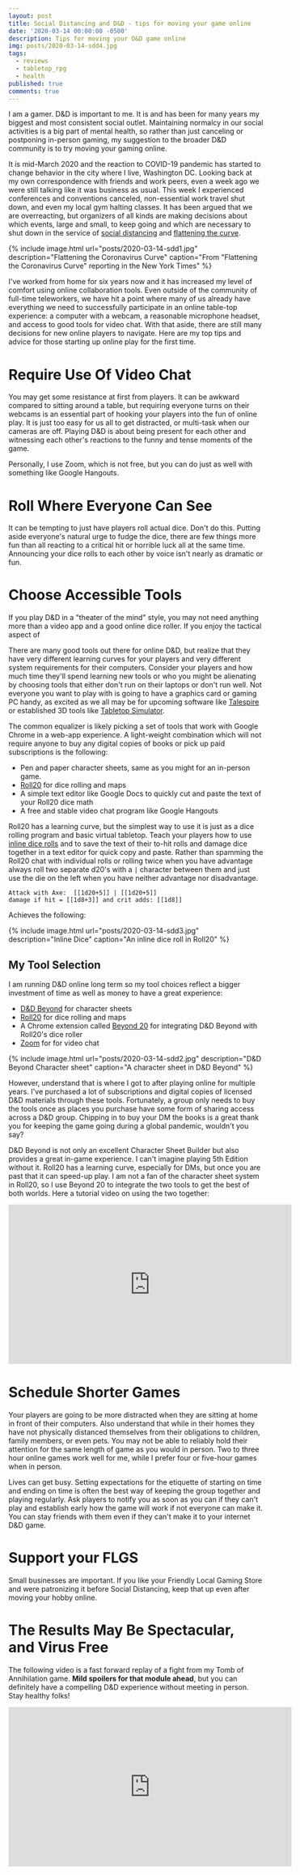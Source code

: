 ```yaml
---
layout: post
title: Social Distancing and D&D - tips for moving your game online
date: '2020-03-14 00:00:00 -0500'
description: Tips for moving your D&D game online
img: posts/2020-03-14-sdd4.jpg
tags:
  - reviews
  - tabletop_rpg
  - health
published: true
comments: true
---
```


I am a gamer. D&D is important to me. It is and has been for many years my biggest and most consistent social outlet. Maintaining normalcy in our social activities is a big part of mental health, so rather than just canceling or postponing in-person gaming, my suggestion to the broader D&D community is to try moving your gaming online.

It is mid-March 2020 and the reaction to COVID-19 pandemic has started to change behavior in the city where I live, Washington DC. Looking back at my own correspondence with friends and work peers, even a week ago we were still talking like it was business as usual. This week I experienced conferences and conventions canceled, non-essential work travel shut down, and even my local gym halting classes. It has been argued that we are overreacting, but organizers of all kinds are making decisions about which events, large and small, to keep going and which are necessary to shut down in the service of [social distancing](https://en.wikipedia.org/wiki/Social_distancing) and [flattening the curve](https://www.nytimes.com/2020/03/11/science/coronavirus-curve-mitigation-infection.html). 

{% include image.html url="posts/2020-03-14-sdd1.jpg" description="Flattening the Coronavirus Curve" caption="From \"Flattening the Coronavirus Curve\" reporting in the New York Times" %}

 I've worked from home for six years now and it has increased my level of comfort using online collaboration tools. Even outside of the community of full-time teleworkers, we have hit a point where many of us already have everything we need to successfully participate in an online table-top experience: a computer with a webcam, a reasonable microphone headset, and access to good tools for video chat.   With that aside, there are still many decisions for new online players to navigate.  Here are my top tips and advice for those starting up online play for the first time.

# Require Use Of Video Chat

You may get some resistance at first from players. It can be awkward compared to sitting around a table, but requiring everyone turns on their webcams is an essential part of hooking your players into the fun of online play. It is just too easy for us all to get distracted, or multi-task when our cameras are off.  Playing D&D is about being present for each other and witnessing each other's reactions to the funny and tense moments of the game.

Personally, I use Zoom, which is not free, but you can do just as well with something like Google Hangouts.

# Roll Where Everyone Can See

It can be tempting to just have players roll actual dice. Don't do this. Putting aside everyone's natural urge to fudge the dice, there are few things more fun than all reacting to a critical hit or horrible luck all at the same time.  Announcing your dice rolls to each other by voice isn't nearly as dramatic or fun. 

# Choose Accessible Tools

If you play D&D in a "theater of the mind" style, you may not need anything more than a video app and a good online dice roller. If you enjoy the tactical aspect of 

There are many good tools out there for online D&D, but realize that they have very different learning curves for your players and very different system requirements for their computers. Consider your players and how much time they'll spend learning new tools or who you might be alienating by choosing tools that either don't run on their laptops or don't run well. Not everyone you want to play with is going to have a graphics card or gaming PC handy, as excited as we all may be for upcoming software like [Talespire](https://talespire.com/) or established 3D tools like [Tabletop Simulator](https://store.steampowered.com/app/286160/Tabletop_Simulator/).

The common equalizer is likely picking a set of tools that work with Google Chrome in a web-app experience.  A light-weight combination which will not require anyone to buy any digital copies of books or pick up paid subscriptions is the following:

* Pen and paper character sheets, same as you might for an in-person game.
* [Roll20](https://roll20.net/) for dice rolling and maps
* A simple text editor like Google Docs to quickly cut and paste the text of your Roll20 dice math
* A free and stable video chat program like Google Hangouts

Roll20 has a learning curve, but the simplest way to use it is just as a dice rolling program and basic virtual tabletop.  Teach your players how to use [inline dice rolls](https://wiki.roll20.net/Dice_Reference#Inline_Dice_Rolls) and to save the text of their to-hit rolls and damage dice together in a text editor for quick copy and paste.  Rather than spamming the Roll20 chat with individual rolls or rolling twice when you have advantage always roll two separate d20's with a ```|``` character between them and just use the die on the left when you have neither advantage nor disadvantage.

```
Attack with Axe:  [[1d20+5]] | [[1d20+5]] 
damage if hit = [[1d8+3]] and crit adds: [[1d8]]
```

Achieves the following:

{% include image.html url="posts/2020-03-14-sdd3.jpg" description="Inline Dice" caption="An inline dice roll in Roll20" %}

## My Tool Selection

I am running D&D online long term so my tool choices reflect a bigger investment of time as well as money to have a great experience:

* [D&D Beyond](https://www.dndbeyond.com/) for character sheets
* [Roll20](https://roll20.net/) for dice rolling and maps
* A Chrome extension called [Beyond 20](https://chrome.google.com/webstore/detail/beyond-20/gnblbpbepfbfmoobegdogkglpbhcjofh?hl=en) for integrating D&D Beyond with Roll20's dice roller
* [Zoom](https://zoom.us/) for for video chat

{% include image.html url="posts/2020-03-14-sdd2.jpg" description="D&D Beyond Character sheet" caption="A character sheet in D&D Beyond" %}

However, understand that is where I got to after playing online for multiple years. I've purchased a lot of subscriptions and digital copies of licensed D&D materials through these tools.  Fortunately, a group only needs to buy the tools once as places you purchase have some form of sharing access across a D&D group.  Chipping in to buy your DM the books is a great thank you for keeping the game going during a global pandemic, wouldn't you say?

D&D Beyond is not only an excellent Character Sheet Builder but also provides a great in-game experience.  I can't imagine playing 5th Edition without it. Roll20 has a learning curve, especially for DMs, but once you are past that it can speed-up play.  I am not a fan of the character sheet system in Roll20, so I use Beyond 20 to integrate the two tools to get the best of both worlds.  Here a tutorial video on using the two together:

<iframe width="560" height="315" src="https://www.youtube.com/embed/um3z1g63NEw" frameborder="0" allow="accelerometer; autoplay; encrypted-media; gyroscope; picture-in-picture" allowfullscreen></iframe>

# Schedule Shorter Games

Your players are going to be more distracted when they are sitting at home in front of their computers.  Also understand that while in their homes they have not physically distanced themselves from their obligations to children, family members, or even pets.  You may not be able to reliably hold their attention for the same length of game as you would in person. Two to three hour online games work well for me, while I prefer four or five-hour games when in person.

Lives can get busy. Setting expectations for the etiquette of starting on time and ending on time is often the best way of keeping the group together and playing regularly.  Ask players to notify you as soon as you can if they can't play and establish early how the game will work if not everyone can make it.  You can stay friends with them even if they can't make it to your internet D&D game.

# Support your FLGS

Small businesses are important. If you like your Friendly Local Gaming Store and were patronizing it before Social Distancing, keep that up even after moving your hobby online. 

# The Results May Be Spectacular, and Virus Free

The following video is a fast forward replay of a fight from my Tomb of Annihilation game. **Mild spoilers for that module ahead**, but you can definitely have a compelling D&D experience without meeting in person.  Stay healthy folks!

<iframe width="560" height="315" src="https://www.youtube.com/embed/d4Ujbd8WW7Y" frameborder="0" allow="accelerometer; autoplay; encrypted-media; gyroscope; picture-in-picture" allowfullscreen></iframe>

